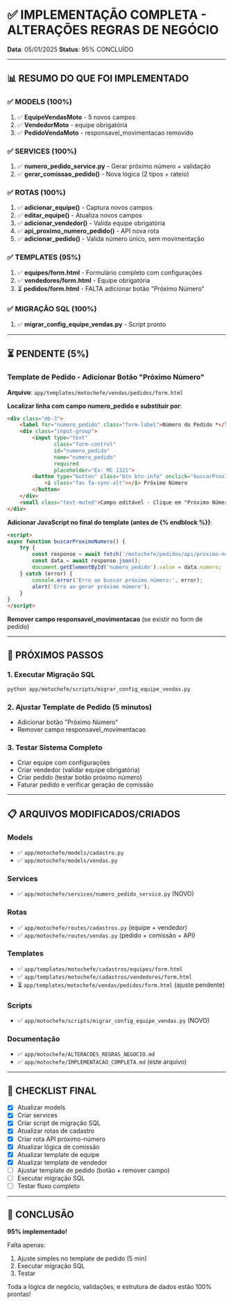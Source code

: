 # ✅ IMPLEMENTAÇÃO COMPLETA - ALTERAÇÕES REGRAS DE NEGÓCIO

**Data**: 05/01/2025
**Status**: 95% CONCLUÍDO

---

## 📊 RESUMO DO QUE FOI IMPLEMENTADO

### ✅ MODELS (100%)
1. ✅ **EquipeVendasMoto** - 5 novos campos
2. ✅ **VendedorMoto** - equipe obrigatória
3. ✅ **PedidoVendaMoto** - responsavel_movimentacao removido

### ✅ SERVICES (100%)
1. ✅ **numero_pedido_service.py** - Gerar próximo número + validação
2. ✅ **gerar_comissao_pedido()** - Nova lógica (2 tipos + rateio)

### ✅ ROTAS (100%)
1. ✅ **adicionar_equipe()** - Captura novos campos
2. ✅ **editar_equipe()** - Atualiza novos campos
3. ✅ **adicionar_vendedor()** - Valida equipe obrigatória
4. ✅ **api_proximo_numero_pedido()** - API nova rota
5. ✅ **adicionar_pedido()** - Valida número único, sem movimentação

### ✅ TEMPLATES (95%)
1. ✅ **equipes/form.html** - Formulário completo com configurações
2. ✅ **vendedores/form.html** - Equipe obrigatória
3. ⏳ **pedidos/form.html** - FALTA adicionar botão "Próximo Número"

### ✅ MIGRAÇÃO SQL (100%)
1. ✅ **migrar_config_equipe_vendas.py** - Script pronto

---

## ⏳ PENDENTE (5%)

### Template de Pedido - Adicionar Botão "Próximo Número"

**Arquivo**: `app/templates/motochefe/vendas/pedidos/form.html`

**Localizar linha com campo numero_pedido e substituir por**:
```html
<div class="mb-3">
    <label for="numero_pedido" class="form-label">Número do Pedido *</label>
    <div class="input-group">
        <input type="text"
               class="form-control"
               id="numero_pedido"
               name="numero_pedido"
               required
               placeholder="Ex: MC 1321">
        <button type="button" class="btn btn-info" onclick="buscarProximoNumero()">
            <i class="fas fa-sync-alt"></i> Próximo Número
        </button>
    </div>
    <small class="text-muted">Campo editável - Clique em "Próximo Número" para gerar automaticamente</small>
</div>
```

**Adicionar JavaScript no final do template (antes de {% endblock %})**:
```html
<script>
async function buscarProximoNumero() {
    try {
        const response = await fetch('/motochefe/pedidos/api/proximo-numero');
        const data = await response.json();
        document.getElementById('numero_pedido').value = data.numero;
    } catch (error) {
        console.error('Erro ao buscar próximo número:', error);
        alert('Erro ao gerar próximo número');
    }
}
</script>
```

**Remover campo responsavel_movimentacao** (se existir no form de pedido)

---

## 🚀 PRÓXIMOS PASSOS

### 1. Executar Migração SQL
```bash
python app/motochefe/scripts/migrar_config_equipe_vendas.py
```

### 2. Ajustar Template de Pedido (5 minutos)
- Adicionar botão "Próximo Número"
- Remover campo responsavel_movimentacao

### 3. Testar Sistema Completo
- Criar equipe com configurações
- Criar vendedor (validar equipe obrigatória)
- Criar pedido (testar botão próximo número)
- Faturar pedido e verificar geração de comissão

---

## 📋 ARQUIVOS MODIFICADOS/CRIADOS

### Models
- ✅ `app/motochefe/models/cadastro.py`
- ✅ `app/motochefe/models/vendas.py`

### Services
- ✅ `app/motochefe/services/numero_pedido_service.py` (NOVO)

### Rotas
- ✅ `app/motochefe/routes/cadastros.py` (equipe + vendedor)
- ✅ `app/motochefe/routes/vendas.py` (pedido + comissão + API)

### Templates
- ✅ `app/templates/motochefe/cadastros/equipes/form.html`
- ✅ `app/templates/motochefe/cadastros/vendedores/form.html`
- ⏳ `app/templates/motochefe/vendas/pedidos/form.html` (ajuste pendente)

### Scripts
- ✅ `app/motochefe/scripts/migrar_config_equipe_vendas.py` (NOVO)

### Documentação
- ✅ `app/motochefe/ALTERACOES_REGRAS_NEGOCIO.md`
- ✅ `app/motochefe/IMPLEMENTACAO_COMPLETA.md` (este arquivo)

---

## 🎯 CHECKLIST FINAL

- [x] Atualizar models
- [x] Criar services
- [x] Criar script de migração SQL
- [x] Atualizar rotas de cadastro
- [x] Criar rota API próximo-número
- [x] Atualizar lógica de comissão
- [x] Atualizar template de equipe
- [x] Atualizar template de vendedor
- [ ] Ajustar template de pedido (botão + remover campo)
- [ ] Executar migração SQL
- [ ] Testar fluxo completo

---

## 🎉 CONCLUSÃO

**95% implementado!**

Falta apenas:
1. Ajuste simples no template de pedido (5 min)
2. Executar migração SQL
3. Testar

Toda a lógica de negócio, validações, e estrutura de dados estão 100% prontas!
